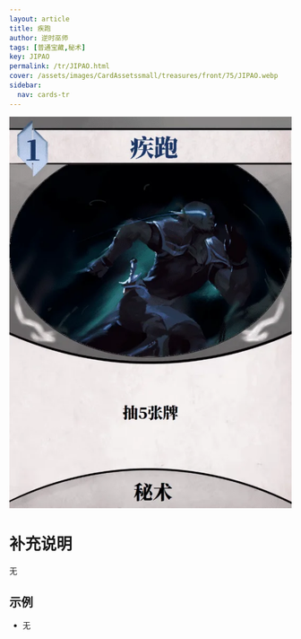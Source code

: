 ```yaml
---
layout: article
title: 疾跑
author: 逆时巫师
tags: [普通宝藏,秘术]
key: JIPAO
permalink: /tr/JIPAO.html
cover: /assets/images/CardAssetssmall/treasures/front/75/JIPAO.webp
sidebar:
  nav: cards-tr
---
```

![](/assets/images/CardAssets/treasures/front/75/JIPAO.webp)

# 补充说明
无


## 示例
* 无